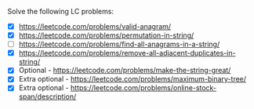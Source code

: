 Solve the following LC problems:
- [x] https://leetcode.com/problems/valid-anagram/
- [x] https://leetcode.com/problems/permutation-in-string/
- [ ] https://leetcode.com/problems/find-all-anagrams-in-a-string/
- [x] https://leetcode.com/problems/remove-all-adjacent-duplicates-in-string/
- [x] Optional - https://leetcode.com/problems/make-the-string-great/
- [x] Extra optional - https://leetcode.com/problems/maximum-binary-tree/
- [x] Extra optional - https://leetcode.com/problems/online-stock-span/description/